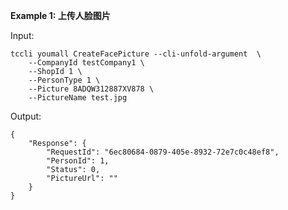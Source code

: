 **Example 1: 上传人脸图片**



Input: 

```
tccli youmall CreateFacePicture --cli-unfold-argument  \
    --CompanyId testCompany1 \
    --ShopId 1 \
    --PersonType 1 \
    --Picture 8ADQW312887XV878 \
    --PictureName test.jpg
```

Output: 
```
{
    "Response": {
        "RequestId": "6ec80684-0879-405e-8932-72e7c0c48ef8",
        "PersonId": 1,
        "Status": 0,
        "PictureUrl": ""
    }
}
```


